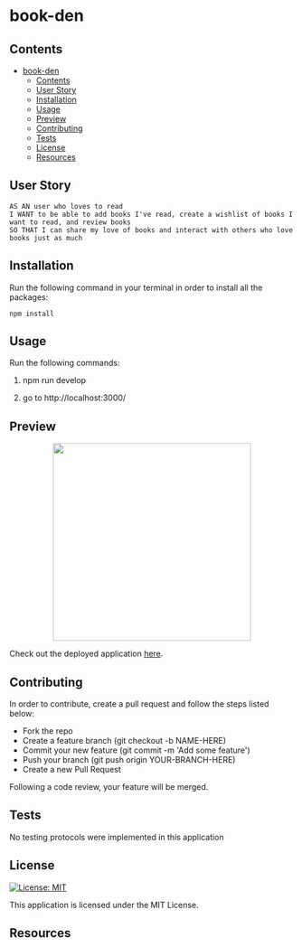 # book-den

## Contents

- [book-den](#book-den)
  - [Contents](#contents)
  - [User Story](#user-story)
  - [Installation](#installation)
  - [Usage](#usage)
  - [Preview](#preview)
  - [Contributing](#contributing)
  - [Tests](#tests)
  - [License](#license)
  - [Resources](#resources)

## User Story

````
AS AN user who loves to read
I WANT to be able to add books I've read, create a wishlist of books I want to read, and review books
SO THAT I can share my love of books and interact with others who love books just as much
````

## Installation

Run the following command in your terminal in order to install all the packages:

`npm install`

## Usage

Run the following commands: 

1. npm run develop

2. go to http://localhost:3000/


## Preview

<p align="center">
  <img src="./client/src/assets/images/screenshot.png" width="350"

</p>

Check out the deployed application [here](https://glacial-ridge-11514.herokuapp.com/).

## Contributing

In order to contribute, create a pull request and follow the steps listed below:

- Fork the repo
- Create a feature branch (git checkout -b NAME-HERE)
- Commit your new feature (git commit -m 'Add some feature')
- Push your branch (git push origin YOUR-BRANCH-HERE)
- Create a new Pull Request

Following a code review, your feature will be merged.

## Tests

No testing protocols were implemented in this application

## License

[![License: MIT](https://img.shields.io/badge/License-MIT-yellow.svg)](https://opensource.org/licenses/MIT)

This application is licensed under the MIT License.

## Resources